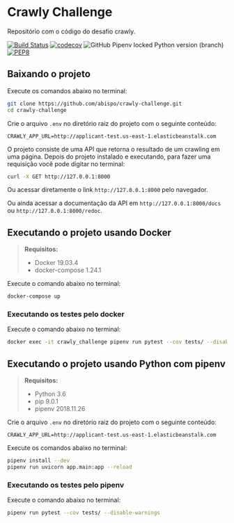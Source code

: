 # Crawly Challenge
Repositório com o código do desafio crawly.

[![Build Status](https://travis-ci.org/abispo/crawly-challenge.svg?branch=master)](https://travis-ci.org/abispo/crawly-challenge)
[![codecov](https://codecov.io/gh/abispo/crawly-challenge/branch/master/graph/badge.svg)](https://codecov.io/gh/abispo/crawly-challenge)
![GitHub Pipenv locked Python version (branch)](https://img.shields.io/github/pipenv/locked/python-version/abispo/crawly-challenge/master)
[![PEP8](https://img.shields.io/badge/code%20style-pep8-orange.svg)](https://www.python.org/dev/peps/pep-0008/)

## Baixando o projeto
Execute os comandos abaixo no terminal:
```bash
git clone https://github.com/abispo/crawly-challenge.git
cd crawly-challenge
```

Crie o arquivo `.env` no diretório raiz do projeto com o seguinte conteúdo:
```
CRAWLY_APP_URL=http://applicant-test.us-east-1.elasticbeanstalk.com
```

O projeto consiste de uma API que retorna o resultado de um crawling em uma página. Depois do projeto instalado e executando, para fazer uma requisição você pode digitar no terminal:
```bash
curl -X GET http://127.0.0.1:8000
```

Ou acessar diretamente o link `http://127.0.0.1:8000` pelo navegador.

Ou ainda acessar a documentação da API em `http://127.0.0.1:8000/docs` ou `http://127.0.0.1:8000/redoc`.

## Executando o projeto usando Docker

> **Requisitos:**
> - Docker 19.03.4
> - docker-compose 1.24.1

Execute o comando abaixo no terminal:
```bash
docker-compose up
```

### Executando os testes pelo docker
Execute o comando abaixo no terminal:
```bash
docker exec -it crawly_challenge pipenv run pytest --cov tests/ --disable-warnings
```

## Executando o projeto usando Python com pipenv
> **Requisitos:**
> - Python 3.6
> - pip 9.0.1
> - pipenv 2018.11.26

Crie o arquivo `.env` no diretório raiz do projeto com o seguinte conteúdo:
```
CRAWLY_APP_URL=http://applicant-test.us-east-1.elasticbeanstalk.com
```

Execute os comandos abaixo no terminal:
```bash
pipenv install --dev
pipenv run uvicorn app.main:app --reload
```

### Executando os testes pelo pipenv
Execute o comando abaixo no terminal:
```bash
pipenv run pytest --cov tests/ --disable-warnings
```
